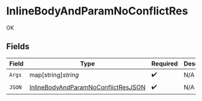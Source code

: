 # InlineBodyAndParamNoConflictRes

OK


## Fields

| Field                                                                                                 | Type                                                                                                  | Required                                                                                              | Description                                                                                           |
| ----------------------------------------------------------------------------------------------------- | ----------------------------------------------------------------------------------------------------- | ----------------------------------------------------------------------------------------------------- | ----------------------------------------------------------------------------------------------------- |
| `Args`                                                                                                | map[string]*string*                                                                                   | :heavy_check_mark:                                                                                    | N/A                                                                                                   |
| `JSON`                                                                                                | [InlineBodyAndParamNoConflictResJSON](../../models/operations/inlinebodyandparamnoconflictresjson.md) | :heavy_check_mark:                                                                                    | N/A                                                                                                   |